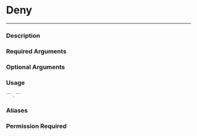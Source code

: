 # Deny
---
### Description

### Required Arguments

### Optional Arguments

### Usage
\`\`\`
.
\`\`\`
### Aliases

### Permission Required
